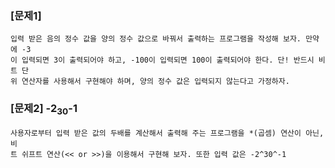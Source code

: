 ### [문제1]
```
입력 받은 음의 정수 값을 양의 정수 값으로 바꿔서 출력하는 프로그램을 작성해 보자. 만약에 -3
이 입력되면 3이 출력되어야 하고, -100이 입력되면 100이 출력되어야 한다. 단! 반드시 비트 단
위 연산자를 사용해서 구현해야 하며, 양의 정수 값은 입력되지 않는다고 가정하자.
```

### [문제2] -2<sub>30</sub>-1
```
사용자로부터 입력 받은 값의 두배를 계산해서 출력해 주는 프로그램을 *(곱셈) 연산이 아닌, 비
트 쉬프트 연산(<< or >>)을 이용해서 구현해 보자. 또한 입력 값은 -2^30^-1
```
